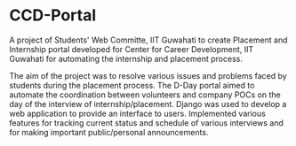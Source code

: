# CCD-Portal

A project of Students' Web Committe, IIT Guwahati to create Placement and Internship portal developed for Center for Career Development, IIT Guwahati for automating the internship and placement process.

The aim of the project was to resolve various issues and problems faced by students during the placement process.
The D-Day portal aimed to automate the coordination between volunteers and company POCs on the day of the interview of internship/placement.
Django was used to develop a web application to provide an interface to users.
Implemented various features for tracking current status and schedule of various interviews and for making important public/personal announcements.
